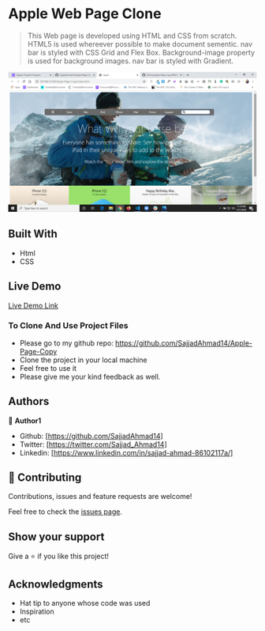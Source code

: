 # Apple Web Page Clone

> This Web page is developed using HTML and CSS from scratch.
> HTML5 is used whereever possible to make document sementic.
> nav bar is styled with CSS Grid and Flex Box.
>Background-image property is used for background images.
>nav bar is styled with Gradient.


![screenshot](https://raw.githubusercontent.com/SajjadAhmad14/Apple-Page-Copy/development/images/Screenshot.png)


## Built With

- Html
- CSS

## Live Demo

[Live Demo Link](https://rawcdn.githack.com/SajjadAhmad14/Apple-Page-Copy/ec2ad2a415e7860f98a6791ec835ee2d0c9e26b0/index.html)


### To Clone And Use Project Files
- Please go to my github repo: https://github.com/SajjadAhmad14/Apple-Page-Copy
- Clone the project in your local machine
- Feel free to use it
- Please give me your kind feedback as well.


## Authors

👤 **Author1**

- Github: [https://github.com/SajjadAhmad14]
- Twitter: [https://twitter.com/Sajjad_Ahmad14]
- Linkedin: [https://www.linkedin.com/in/sajjad-ahmad-86102117a/]


## 🤝 Contributing

Contributions, issues and feature requests are welcome!

Feel free to check the [issues page](https://github.com/SajjadAhmad14/Apple-Page-Copy/issues).

## Show your support

Give a ⭐️ if you like this project!

## Acknowledgments

- Hat tip to anyone whose code was used
- Inspiration
- etc
